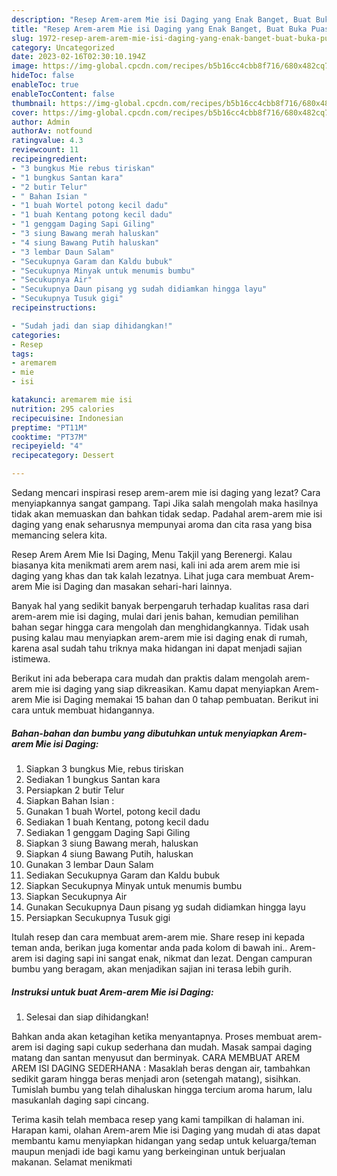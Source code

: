 ```yaml
---
description: "Resep Arem-arem Mie isi Daging yang Enak Banget, Buat Buka Puasa Enak Banget"
title: "Resep Arem-arem Mie isi Daging yang Enak Banget, Buat Buka Puasa Enak Banget"
slug: 1972-resep-arem-arem-mie-isi-daging-yang-enak-banget-buat-buka-puasa-enak-banget
category: Uncategorized
date: 2023-02-16T02:30:10.194Z
image: https://img-global.cpcdn.com/recipes/b5b16cc4cbb8f716/680x482cq70/arem-arem-mie-isi-daging-foto-resep-utama.jpg
hideToc: false
enableToc: true
enableTocContent: false
thumbnail: https://img-global.cpcdn.com/recipes/b5b16cc4cbb8f716/680x482cq70/arem-arem-mie-isi-daging-foto-resep-utama.jpg
cover: https://img-global.cpcdn.com/recipes/b5b16cc4cbb8f716/680x482cq70/arem-arem-mie-isi-daging-foto-resep-utama.jpg
author: Admin
authorAv: notfound
ratingvalue: 4.3
reviewcount: 11
recipeingredient:
- "3 bungkus Mie rebus tiriskan"
- "1 bungkus Santan kara"
- "2 butir Telur"
- " Bahan Isian "
- "1 buah Wortel potong kecil dadu"
- "1 buah Kentang potong kecil dadu"
- "1 genggam Daging Sapi Giling"
- "3 siung Bawang merah haluskan"
- "4 siung Bawang Putih haluskan"
- "3 lembar Daun Salam"
- "Secukupnya Garam dan Kaldu bubuk"
- "Secukupnya Minyak untuk menumis bumbu"
- "Secukupnya Air"
- "Secukupnya Daun pisang yg sudah didiamkan hingga layu"
- "Secukupnya Tusuk gigi"
recipeinstructions:

- "Sudah jadi dan siap dihidangkan!"
categories:
- Resep
tags:
- aremarem
- mie
- isi

katakunci: aremarem mie isi 
nutrition: 295 calories
recipecuisine: Indonesian
preptime: "PT11M"
cooktime: "PT37M"
recipeyield: "4"
recipecategory: Dessert

---
```



Sedang mencari inspirasi resep arem-arem mie isi daging yang lezat? Cara menyiapkannya sangat gampang. Tapi Jika salah mengolah maka hasilnya tidak akan memuaskan dan bahkan tidak sedap. Padahal arem-arem mie isi daging yang enak seharusnya mempunyai aroma dan cita rasa yang bisa memancing selera kita.


Resep Arem Arem Mie Isi Daging, Menu Takjil yang Berenergi. Kalau biasanya kita menikmati arem arem nasi, kali ini ada arem arem mie isi daging yang khas dan tak kalah lezatnya. Lihat juga cara membuat Arem-arem Mie isi Daging dan masakan sehari-hari lainnya.

Banyak hal yang sedikit banyak berpengaruh terhadap kualitas rasa dari arem-arem mie isi daging, mulai dari jenis bahan, kemudian pemilihan bahan segar hingga cara mengolah dan menghidangkannya. Tidak usah pusing kalau mau menyiapkan arem-arem mie isi daging enak di rumah, karena asal sudah tahu triknya maka hidangan ini dapat menjadi sajian istimewa.


Berikut ini ada beberapa cara mudah dan praktis dalam mengolah arem-arem mie isi daging yang siap dikreasikan. Kamu dapat menyiapkan Arem-arem Mie isi Daging memakai 15 bahan dan 0 tahap pembuatan. Berikut ini cara untuk membuat hidangannya.

<!--inarticleads1-->

##### Bahan-bahan dan bumbu yang dibutuhkan untuk menyiapkan Arem-arem Mie isi Daging:

1. Siapkan 3 bungkus Mie, rebus tiriskan
1. Sediakan 1 bungkus Santan kara
1. Persiapkan 2 butir Telur
1. Siapkan  Bahan Isian :
1. Gunakan 1 buah Wortel, potong kecil dadu
1. Sediakan 1 buah Kentang, potong kecil dadu
1. Sediakan 1 genggam Daging Sapi Giling
1. Siapkan 3 siung Bawang merah, haluskan
1. Siapkan 4 siung Bawang Putih, haluskan
1. Gunakan 3 lembar Daun Salam
1. Sediakan Secukupnya Garam dan Kaldu bubuk
1. Siapkan Secukupnya Minyak untuk menumis bumbu
1. Siapkan Secukupnya Air
1. Gunakan Secukupnya Daun pisang yg sudah didiamkan hingga layu
1. Persiapkan Secukupnya Tusuk gigi


Itulah resep dan cara membuat arem-arem mie. Share resep ini kepada teman anda, berikan juga komentar anda pada kolom di bawah ini.. Arem-arem isi daging sapi ini sangat enak, nikmat dan lezat. Dengan campuran bumbu yang beragam, akan menjadikan sajian ini terasa lebih gurih. 

<!--inarticleads2-->

##### Instruksi untuk buat Arem-arem Mie isi Daging:


1. Selesai dan siap dihidangkan!

Bahkan anda akan ketagihan ketika menyantapnya. Proses membuat arem-arem isi daging sapi cukup sederhana dan mudah. Masak sampai daging matang dan santan menyusut dan berminyak. CARA MEMBUAT AREM AREM ISI DAGING SEDERHANA : Masaklah beras dengan air, tambahkan sedikit garam hingga beras menjadi aron (setengah matang), sisihkan. Tumislah bumbu yang telah dihaluskan hingga tercium aroma harum, lalu masukanlah daging sapi cincang. 

Terima kasih telah membaca resep yang kami tampilkan di halaman ini. Harapan kami, olahan Arem-arem Mie isi Daging yang mudah di atas dapat membantu kamu menyiapkan hidangan yang sedap untuk keluarga/teman maupun menjadi ide bagi kamu yang berkeinginan untuk berjualan makanan. Selamat menikmati
